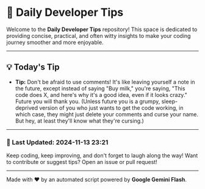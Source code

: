 
# 🌟 Daily Developer Tips

Welcome to the **Daily Developer Tips** repository! This space is dedicated to providing concise, practical, and often witty insights to make your coding journey smoother and more enjoyable.

---

## 💡 Today's Tip

- **Tip:**  Don't be afraid to use comments!  It's like leaving yourself a note in the future, except instead of saying "Buy milk," you're saying, "This code does X, and here's why it's a good idea, even if it looks crazy."  Future you will thank you.  (Unless future you is a grumpy, sleep-deprived version of you who just wants to get the code working, in which case, they might just delete your comments and curse your name.  But hey, at least they'll know what they're cursing.)

---

### 📅 Last Updated: 2024-11-13 23:21

Keep coding, keep improving, and don't forget to laugh along the way! Want to contribute or suggest tips? Open an issue or pull request!

---

Made with ❤️ by an automated script powered by **Google Gemini Flash**.
